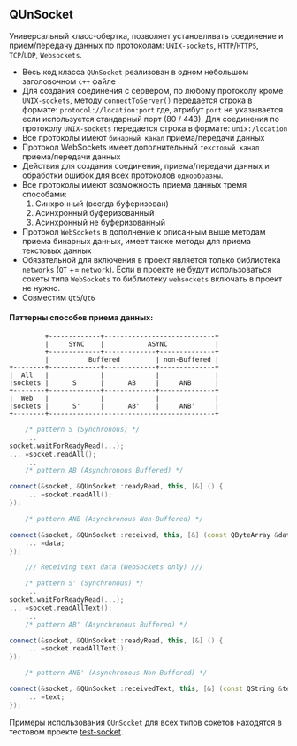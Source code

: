 ## QUnSocket

Универсальный класс-обертка, позволяет установливать соединение и прием/передачу данных
по протоколам: `UNIX-sockets`, `HTTP`/`HTTPS`, `TCP`/`UDP`, `Websockets`.

* Весь код класса `QUnSocket` реализован в одном небольшом заголовочном `c++` файле
* Для создания соединения с сервером, по любому протоколу кроме `UNIX-sockets`, 
  методу `connectToServer()` передается строка в формате: 
  `protocol://location:port`
  где, атрибут `port` не указывается если используется стандарный порт (80 / 443).
  Для соединения по протоколу `UNIX-sockets` передается строка в формате:
  `unix:/location`
* Все протоколы имеют `бинарный канал` приема/передачи данных
* Протокол WebSockets имеет дополнительный `текстовый канал` приема/передачи данных
* Действия для создания соединения, приема/передачи данных и обработки ошибок 
  для всех протоколов `однообразны`.
* Все протоколы имеют возможность приема данных тремя способами:
  1. Синхронный (всегда буферизован)
  2. Асинхронный буферизованный
  3. Асинхронный не буферизованный
* Протокол `WebSockets` в дополнение к описанным выше методам приема бинарных данных, 
  имеет также методы для приема текстовых данных
* Обязательной для включения в проект является только библиотека `networks` (`QT` += `network`).
  Если в проекте не будут использоваться сокеты типа `WebSockets` то библиотеку `websockets`
  включать в проект не нужно.
* Совместим `Qt5`/`Qt6`

#### Паттерны способов приема данных:
```
         +-------------+----------------------------+
         |     SYNC    |           ASYNC            |
         +-------------+-------------+--------------+
         |          Buffered         | non-Buffered |
+--------+-------------+-------------+--------------+
|  All   |             |             |              |
|sockets |      S      |      AB     |     ANB      |
+--------+-------------+-------------+--------------+
|  Web   |             |             |              |
|sockets |      S'     |      AB'    |     ANB'     |
+--------+------------------------------------------+
```
```c++
	/* pattern S (Synchronous) */
	...
socket.waitForReadyRead(...);
... =socket.readAll();
	...
	/* pattern AB (Asynchronous Buffered) */

connect(&socket, &QUnSocket::readyRead, this, [&] () {
	... =socket.readAll();
});

	/* pattern ANB (Asynchronous Non-Buffered) */

connect(&socket, &QUnSocket::received, this, [&] (const QByteArray &data) {
	... =data;
});

	/// Receiving text data (WebSockets only) ///

	/* pattern S' (Synchronous) */
	...
socket.waitForReadyRead(...);
... =socket.readAllText();
	...
	/* pattern AB' (Asynchronous Buffered) */

connect(&socket, &QUnSocket::readyRead, this, [&] () {
	... =socket.readAllText();
});

	/* pattern ANB' (Asynchronous Non-Buffered) */

connect(&socket, &QUnSocket::receivedText, this, [&] (const QString &text) {
	... =text;
});
```

Примеры использования `QUnSocket` для всех типов сокетов находятся в тестовом проекте 
[test-socket](https://github.com/JohnMcLaren/QUnSocket/tree/main/test-socket).




























